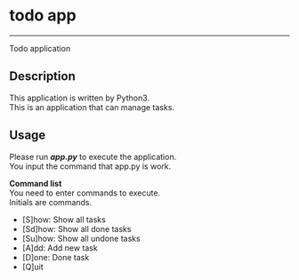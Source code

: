 # todo app
---------------------------------
Todo application

## Description
This application is written by Python3. </br>
This is an application that can manage tasks.

## Usage
Please run ***app.py*** to execute the application.<br/>
You input the command that app.py is work. 

**Command list**</br>
You need to enter commands to execute. </br>
Initials are commands.
- [S]how: Show all tasks
- [Sd]how: Show all done tasks
- [Su]how: Show all undone tasks
- [A]dd: Add new task
- [D]one: Done task
- [Q]uit
